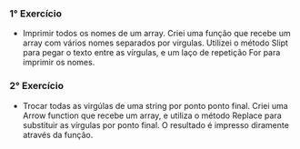 ### 1° Exercício
   * Imprimir todos os nomes de um array.
    Criei uma função que recebe um array com vários nomes separados por virgulas. Utilizei o método Slipt para pegar o texto entre as vírgulas, e um laço de repetição For para imprimir os nomes.

### 2° Exercício
   * Trocar todas as virgúlas de uma string por ponto ponto final.
    Criei uma Arrow function que recebe um array, e utiliza o método Replace para substituir as vírgulas por ponto final. O resultado é impresso diramente através da função.